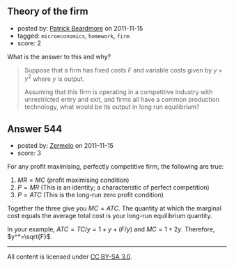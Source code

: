 ## Theory of the firm

- posted by: [Patrick Beardmore](https://stackexchange.com/users/-1/44-patrick-beardmore) on 2011-11-15
- tagged: `microeconomics`, `homework`, `firm`
- score: 2

What is the answer to this and why?

> Suppose that a firm has fixed costs $F$ and variable costs given by
> $y+y^2$ where $y$ is output.
> 
> Assuming that this firm is operating in a competitive industry with
> unrestricted entry and exit, and firms all have a common production
> technology, what would be its output in long run equilibrium?


## Answer 544

- posted by: [Zermelo](https://stackexchange.com/users/-1/68-zermelo) on 2011-11-15
- score: 3

For any profit maximising, perfectly competitive firm, the following are true:

 1. $MR=MC$ (profit maximising condition)
 2. $P=MR$ (This is an identity; a characteristic of perfect competition)
 3. $P=ATC$ (This is the long-run zero profit condition)

Together the three give you $MC=ATC$. The quantity at which the marginal cost equals the average total cost is your long-run equilibrium quantity.

In your example, $ATC=TC/y=1+y+(F/y)$ and $MC=1+2y$. Therefore, $y^*=\sqrt{F}$.



---

All content is licensed under [CC BY-SA 3.0](https://creativecommons.org/licenses/by-sa/3.0/).
